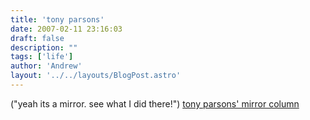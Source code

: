 ```yaml
---
title: 'tony parsons'
date: 2007-02-11 23:16:03
draft: false
description: ""
tags: ['life']
author: 'Andrew'
layout: '../../layouts/BlogPost.astro'
---
```


("yeah its a mirror. see what I did there!") [tony parsons' mirror column](http://www.mirror.co.uk/news/columnists/parsons/)
